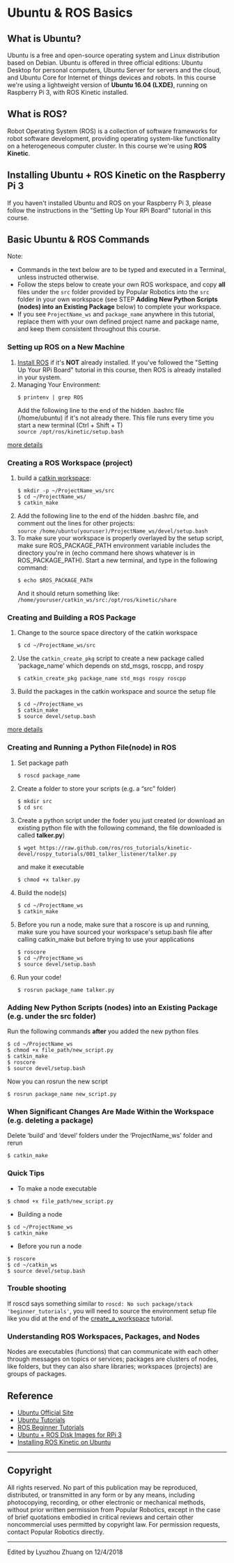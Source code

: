 # Ubuntu & ROS Basics


## What is Ubuntu?
Ubuntu is a free and open-source operating system and Linux distribution based on Debian. Ubuntu is offered in three official editions: Ubuntu Desktop for personal computers, Ubuntu Server for servers and the cloud, and Ubuntu Core for Internet of things devices and robots. In this course we're using a lightweight version of **Ubuntu 16.04 (LXDE)**, running on Raspberry Pi 3, with ROS Kinetic installed.


## What is ROS?
Robot Operating System (ROS) is a collection of software frameworks for robot software development, providing operating system-like functionality on a heterogeneous computer cluster. In this course we're using **ROS Kinetic**.


## Installing Ubuntu + ROS Kinetic on the Raspberry Pi 3
If you haven't installed Ubuntu and ROS on your Raspberry Pi 3, please follow the instructions in the "Setting Up Your RPi Board" tutorial in this course.


## Basic Ubuntu & ROS Commands
Note:  
- Commands in the text below are to be typed and executed in a Terminal, unless instructed otherwise.
- Follow the steps below to create your own ROS workspace, and copy **all** files under the `src` folder provided by Popular Robotics into the `src` folder in your own workspace (see STEP **Adding New Python Scripts (nodes) into an Existing Package** below) to complete your workspace.
- If you see `ProjectName_ws` and `package_name` anywhere in this tutorial, replace them with your own defined project name and package name, and keep them consistent throughout this course.

### Setting up ROS on a New Machine
1. [Install ROS](http://wiki.ros.org/kinetic/Installation/Ubuntu) if it's **NOT** already installed. If you've followed the "Setting Up Your RPi Board" tutorial in this course, then ROS is already installed in your system.
2. Managing Your Environment:  
    ```
    $ printenv | grep ROS
    ```
	Add the following line to the end of the hidden .bashrc file (/home/ubuntu) if it's not already there. This file runs every time you start a new terminal (Ctrl + Shift + T)  
	`source /opt/ros/kinetic/setup.bash` 

[more details](http://wiki.ros.org/ROS/Tutorials/InstallingandConfiguringROSEnvironment)

### Creating a ROS Workspace (project)
1. build a [catkin workspace](http://wiki.ros.org/catkin/workspaces):
    ```
    $ mkdir -p ~/ProjectName_ws/src
    $ cd ~/ProjectName_ws/
    $ catkin_make
    ```
2. Add the following line to the end of the hidden .bashrc file, and comment out the lines for other projects:  
    `source /home/ubuntu(youruser)/ProjectName_ws/devel/setup.bash`
3. To make sure your workspace is properly overlayed by the setup script, make sure ROS_PACKAGE_PATH environment variable includes the directory you're in (echo command here shows whatever is in ROS_PACKAGE_PATH). Start a new terminal, and type in the following command:
    ```
    $ echo $ROS_PACKAGE_PATH
    ```
    And it should return something like: `/home/youruser/catkin_ws/src:/opt/ros/kinetic/share`

### Creating and Building a ROS Package
1. Change to the source space directory of the catkin workspace 
    ```
    $ cd ~/ProjectName_ws/src
    ```
2. Use the `catkin_create_pkg` script to create a new package called ‘package_name’ which depends on std_msgs, roscpp, and rospy
    ```
	$ catkin_create_pkg package_name std_msgs rospy roscpp
    ```
3. Build the packages in the catkin workspace and source the setup file
    ```
	$ cd ~/ProjectName_ws
	$ catkin_make
	$ source devel/setup.bash
    ```
[more details](http://wiki.ros.org/ROS/Tutorials/CreatingPackage)

### Creating and Running a Python File(node) in ROS
1. Set package path
    ```
	$ roscd package_name
    ```
2. Create a folder to store your scripts (e.g. a “src” folder)
	```
    $ mkdir src
	$ cd src
    ```
3. Create a python script under the foder you just created (or download an existing python file with the following command, the file downloaded is called **talker.py**)
    ```
	$ wget https://raw.github.com/ros/ros_tutorials/kinetic-devel/rospy_tutorials/001_talker_listener/talker.py
    ```
    and make it executable
    ```
	$ chmod +x talker.py
    ```
4. Build the node(s)
    ```
	$ cd ~/ProjectName_ws
	$ catkin_make
    ```
5. Before you run a node, make sure that a roscore is up and running, make sure you have sourced your workspace's setup.bash file after calling catkin_make but before trying to use your applications
    ```
	$ roscore
	$ cd ~/ProjectName_ws
	$ source devel/setup.bash
    ```
6. Run your code!
    ```
	$ rosrun package_name talker.py
    ```

### Adding New Python Scripts (nodes) into an Existing Package (e.g. under the **src** folder)
Run the following commands **after** you added the new python files
```
$ cd ~/ProjectName_ws  
$ chmod +x file_path/new_script.py
$ catkin_make
$ roscore
$ source devel/setup.bash
```
Now you can rosrun the new script
```
$ rosrun package_name new_script.py
```

### When Significant Changes Are Made Within the Workspace (e.g. deleting a package)
Delete ‘build’ and ‘devel’ folders under the ‘ProjectName_ws’ folder and rerun
```
$ catkin_make
```

### Quick Tips
- To make a node executable
```
$ chmod +x file_path/new_script.py
```
- Building a node
```
$ cd ~/ProjectName_ws
$ catkin_make
```
- Before you run a node
```
$ roscore
$ cd ~/catkin_ws
$ source devel/setup.bash
```

### Trouble shooting
If roscd says something similar to `roscd: No such package/stack 'beginner_tutorials'`, you will need to source the environment setup file like you did at the end of the [create_a_workspace](http://wiki.ros.org/catkin/Tutorials/create_a_workspace) tutorial.

### Understanding ROS Workspaces, Packages, and Nodes
Nodes are executables (functions) that can communicate with each other through messages on topics or services; packages are clusters of nodes, like folders, but they can also share libraries; workspaces (projects) are groups of packages.


## Reference
- [Ubuntu Official Site](https://www.ubuntu.com/global)
- [Ubuntu Tutorials](https://tutorials.ubuntu.com)
- [ROS Beginner Tutorials](http://wiki.ros.org/ROS/Tutorials)
- [Ubuntu + ROS Disk Images for RPi 3](https://downloads.ubiquityrobotics.com)
- [Installing ROS Kinetic on Ubuntu](http://wiki.ros.org/kinetic/Installation/Ubuntu)

---

## Copyright
All rights reserved. No part of this publication may be reproduced, distributed, or transmitted in any form or by any means, including photocopying, recording, or other electronic or mechanical methods, without prior written permission from Popular Robotics, except in the case of brief quotations embodied in critical reviews and certain other noncommercial uses permitted by copyright law. For permission requests, contact Popular Robotics directly.

---

Edited by Lyuzhou Zhuang on 12/4/2018